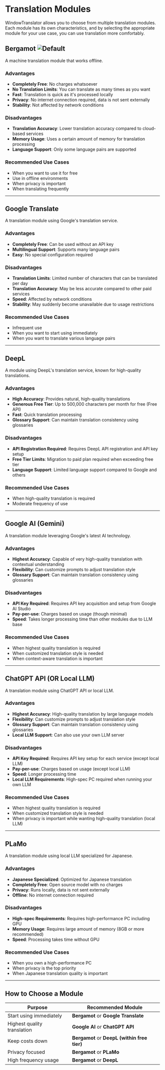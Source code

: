 # Translation Modules

WindowTranslator allows you to choose from multiple translation modules.  
Each module has its own characteristics, and by selecting the appropriate module for your use case, you can use translation more comfortably.

## Bergamot ![Default](https://img.shields.io/badge/Default-brightgreen)

A machine translation module that works offline.

### Advantages
- **Completely Free**: No charges whatsoever
- **No Translation Limits**: You can translate as many times as you want
- **Fast**: Translation is quick as it's processed locally
- **Privacy**: No internet connection required, data is not sent externally
- **Stability**: Not affected by network conditions

### Disadvantages
- **Translation Accuracy**: Lower translation accuracy compared to cloud-based services
- **Memory Usage**: Uses a certain amount of memory for translation processing
- **Language Support**: Only some language pairs are supported

### Recommended Use Cases
- When you want to use it for free
- Use in offline environments
- When privacy is important
- When translating frequently

---

## Google Translate

A translation module using Google's translation service.

### Advantages
- **Completely Free**: Can be used without an API key
- **Multilingual Support**: Supports many language pairs
- **Easy**: No special configuration required

### Disadvantages
- **Translation Limits**: Limited number of characters that can be translated per day
- **Translation Accuracy**: May be less accurate compared to other paid services
- **Speed**: Affected by network conditions
- **Stability**: May suddenly become unavailable due to usage restrictions

### Recommended Use Cases
- Infrequent use
- When you want to start using immediately
- When you want to translate various language pairs

---

## DeepL

A module using DeepL's translation service, known for high-quality translations.

### Advantages
- **High Accuracy**: Provides natural, high-quality translations
- **Generous Free Tier**: Up to 500,000 characters per month for free (Free API)
- **Fast**: Quick translation processing
- **Glossary Support**: Can maintain translation consistency using glossaries

### Disadvantages
- **API Registration Required**: Requires DeepL API registration and API key setup
- **Free Tier Limits**: Migration to paid plan required when exceeding free tier
- **Language Support**: Limited language support compared to Google and others

### Recommended Use Cases
- When high-quality translation is required
- Moderate frequency of use

---

## Google AI (Gemini)

A translation module leveraging Google's latest AI technology.

### Advantages
- **Highest Accuracy**: Capable of very high-quality translation with contextual understanding
- **Flexibility**: Can customize prompts to adjust translation style
- **Glossary Support**: Can maintain translation consistency using glossaries

### Disadvantages
- **API Key Required**: Requires API key acquisition and setup from Google AI Studio
- **Pay-per-use**: Charges based on usage (though minimal)
- **Speed**: Takes longer processing time than other modules due to LLM base

### Recommended Use Cases
- When highest quality translation is required
- When customized translation style is needed
- When context-aware translation is important

---

## ChatGPT API (OR Local LLM)

A translation module using ChatGPT API or local LLM.

### Advantages
- **Highest Accuracy**: High-quality translation by large language models
- **Flexibility**: Can customize prompts to adjust translation style
- **Glossary Support**: Can maintain translation consistency using glossaries
- **Local LLM Support**: Can also use your own LLM server

### Disadvantages
- **API Key Required**: Requires API key setup for each service (except local LLM)
- **Pay-per-use**: Charges based on usage (except local LLM)
- **Speed**: Longer processing time
- **Local LLM Requirements**: High-spec PC required when running your own LLM

### Recommended Use Cases
- When highest quality translation is required
- When customized translation style is needed
- When privacy is important while wanting high-quality translation (local LLM)

---

## PLaMo

A translation module using local LLM specialized for Japanese.

### Advantages
- **Japanese Specialized**: Optimized for Japanese translation
- **Completely Free**: Open source model with no charges
- **Privacy**: Runs locally, data is not sent externally
- **Offline**: No internet connection required

### Disadvantages
- **High-spec Requirements**: Requires high-performance PC including GPU
- **Memory Usage**: Requires large amount of memory (8GB or more recommended)
- **Speed**: Processing takes time without GPU

### Recommended Use Cases
- When you own a high-performance PC
- When privacy is the top priority
- When Japanese translation quality is important

---

## How to Choose a Module

| Purpose                        | Recommended Module                           |
| ------------------------------ | -------------------------------------------- |
| Start using immediately        | **Bergamot** or **Google Translate**        |
| Highest quality translation    | **Google AI** or **ChatGPT API**            |
| Keep costs down                | **Bergamot** or **DeepL (within free tier)** |
| Privacy focused                | **Bergamot** or **PLaMo**                   |
| High frequency usage           | **Bergamot** or **DeepL**                   |

